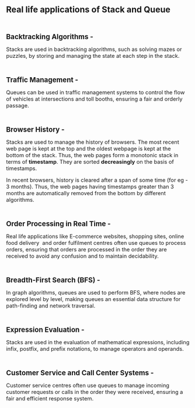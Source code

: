 <div _ngcontent-serverapp-c318="" class="body-text p-24"><h1><span style="font-size:17pt;"><strong>Real life applications of Stack and Queue</strong></span></h1><p>&nbsp;</p><p><span style="font-size:13.999999999999998pt;"><strong>Backtracking Algorithms -</strong></span></p><p><span style="font-size:11pt;">Stacks are used in backtracking algorithms, such as solving mazes or puzzles, by storing and managing the state at each step in the stack.</span></p><p>&nbsp;</p><p><span style="font-size:13.999999999999998pt;"><strong>Traffic Management -</strong></span></p><p><span style="font-size:11pt;">Queues can be used in traffic management systems to control the flow of vehicles at intersections and toll booths, ensuring a fair and orderly passage.</span></p><p>&nbsp;</p><p><span style="font-size:13.999999999999998pt;"><strong>Browser History -&nbsp;</strong></span></p><p><span style="font-size:11pt;">Stacks are used to manage the history of browsers. The most recent web page is kept at the top and the oldest webpage is kept at the bottom of the stack. Thus, the web pages form a monotonic stack in terms of&nbsp;<strong>timestamp</strong>. They are sorted&nbsp;<strong>decreasingly</strong> on the basis of timestamps.</span></p><p><span style="font-size:11pt;">In recent browsers, history is cleared after a span of some time (for eg - 3 months). Thus, the web pages having timestamps greater than 3 months are automatically removed from the bottom by different algorithms.</span></p><p>&nbsp;</p><p><span style="font-size:13.999999999999998pt;"><strong>Order Processing in Real Time -</strong></span></p><p><span style="font-size:11pt;">Real life applications like E-commerce websites, shopping sites, online food delivery&nbsp; and order fulfilment centres often use queues to process orders, ensuring that orders are processed in the order they are received to avoid any confusion and to maintain decidability.</span></p><p>&nbsp;</p><p><span style="font-size:13.999999999999998pt;"><strong>Breadth-First Search (BFS) -</strong></span></p><p><span style="font-size:11pt;">In graph algorithms, queues are used to perform BFS, where nodes are explored level by level, making queues an essential data structure for path-finding and network traversal.</span></p><p>&nbsp;</p><p><span style="font-size:13.999999999999998pt;"><strong>Expression Evaluation -</strong></span></p><p><span style="font-size:11pt;">Stacks are used in the evaluation of mathematical expressions, including infix, postfix, and prefix notations, to manage operators and operands.</span></p><p>&nbsp;</p><p><span style="font-size:13.999999999999998pt;"><strong>Customer Service and Call Center Systems -</strong></span></p><p><span style="font-size:11pt;">Customer service centres often use queues to manage incoming customer requests or calls in the order they were received, ensuring a fair and efficient response system.</span></p></div>